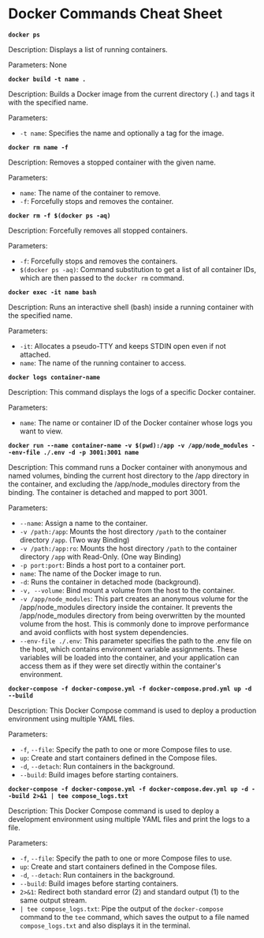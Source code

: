 # Docker Commands Cheat Sheet

**`docker ps`**

Description: Displays a list of running containers.

Parameters:
None

**`docker build -t name .`**

Description: Builds a Docker image from the current directory (`.`) and tags it with the specified name.

Parameters:
- `-t name`: Specifies the name and optionally a tag for the image.

**`docker rm name -f`**

Description: Removes a stopped container with the given name.

Parameters:
- `name`: The name of the container to remove.
- `-f`: Forcefully stops and removes the container.


**`docker rm -f $(docker ps -aq)`**

Description: Forcefully removes all stopped containers.

Parameters:
- `-f`: Forcefully stops and removes the containers.
- `$(docker ps -aq)`: Command substitution to get a list of all container IDs, which are then passed to the `docker rm` command.

**`docker exec -it name bash`**

Description: Runs an interactive shell (bash) inside a running container with the specified name.

Parameters:
- `-it`: Allocates a pseudo-TTY and keeps STDIN open even if not attached.
- `name`: The name of the running container to access.

**`docker logs container-name`**

Description: This command displays the logs of a specific Docker container.

Parameters:
- `name`: The name or container ID of the Docker container whose logs you want to view.

**`docker run --name container-name -v $(pwd):/app -v /app/node_modules --env-file ./.env -d -p 3001:3001 name`**

Description: This command runs a Docker container with anonymous and named volumes, binding the current host directory to the /app directory in the container, and excluding the /app/node_modules directory from the binding. The container is detached and mapped to port 3001.

Parameters:

- `--name`: Assign a name to the container.
- `-v /path:/app`: Mounts the host directory `/path` to the container directory `/app`. (Two way Binding)
- `-v /path:/app:ro`: Mounts the host directory `/path` to the container directory `/app` with Read-Only. (One way Binding)
- `-p port:port`: Binds a host port to a container port.
- `name`: The name of the Docker image to run.
- `-d`: Runs the container in detached mode (background).
- `-v, --volume`: Bind mount a volume from the host to the container.
- `-v /app/node_modules`: This part creates an anonymous volume for the /app/node_modules directory inside the container. It prevents the /app/node_modules directory from being overwritten by the mounted volume from the host. This is commonly done to improve performance and avoid conflicts with host system dependencies.
- `--env-file ./.env`: This parameter specifies the path to the .env file on the host, which contains environment variable assignments. These variables will be loaded into the container, and your application can access them as if they were set directly within the container's environment.



**`docker-compose -f docker-compose.yml -f docker-compose.prod.yml up -d --build`**

Description:
This Docker Compose command is used to deploy a production environment using multiple YAML files.

Parameters:
- `-f`, `--file`: Specify the path to one or more Compose files to use.
- `up`: Create and start containers defined in the Compose files.
- `-d`, `--detach`: Run containers in the background.
- `--build`: Build images before starting containers.

**`docker-compose -f docker-compose.yml -f docker-compose.dev.yml up -d --build 2>&1 | tee compose_logs.txt`**

Description:
This Docker Compose command is used to deploy a development environment using multiple YAML files and print the logs to a file.

Parameters:
- `-f`, `--file`: Specify the path to one or more Compose files to use.
- `up`: Create and start containers defined in the Compose files.
- `-d`, `--detach`: Run containers in the background.
- `--build`: Build images before starting containers.
- `2>&1`: Redirect both standard error (2) and standard output (1) to the same output stream.
- `| tee compose_logs.txt`: Pipe the output of the `docker-compose` command to the `tee` command, which saves the output to a file named `compose_logs.txt` and also displays it in the terminal.
